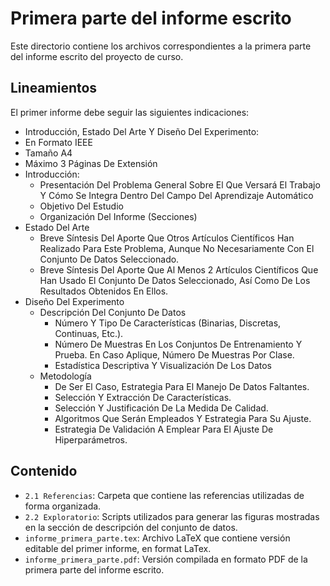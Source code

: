 # Primera parte del informe escrito
Este directorio contiene los archivos correspondientes a la primera parte del informe escrito del proyecto de curso.

## Lineamientos
El primer informe debe seguir las siguientes indicaciones:

- Introducción, Estado Del Arte Y Diseño Del Experimento:
- En Formato IEEE
- Tamaño A4
- Máximo 3 Páginas De Extensión
- Introducción:
    - Presentación Del Problema General Sobre El Que Versará El Trabajo Y Cómo Se Integra Dentro Del Campo Del Aprendizaje Automático
    - Objetivo Del Estudio
    - Organización Del Informe (Secciones)
- Estado Del Arte
    - Breve Síntesis Del Aporte Que Otros Artículos Científicos Han Realizado Para Este Problema, Aunque No Necesariamente Con El Conjunto De Datos Seleccionado.
    - Breve Síntesis Del Aporte Que Al Menos 2 Artículos Científicos Que Han Usado El Conjunto De Datos Seleccionado, Así Como De Los Resultados Obtenidos En Ellos.
- Diseño Del Experimento
    - Descripción Del Conjunto De Datos
        - Número Y Tipo De Características (Binarias, Discretas, Continuas, Etc.).
        - Número De Muestras En Los Conjuntos De Entrenamiento Y Prueba. En Caso Aplique, Número De Muestras Por Clase.
        - Estadística Descriptiva Y Visualización De Los Datos
    - Metodología
        - De Ser El Caso, Estrategia Para El Manejo De Datos Faltantes.
        - Selección Y Extracción De Características.
        - Selección Y Justificación De La Medida De Calidad.
        - Algoritmos Que Serán Empleados Y Estrategia Para Su Ajuste.
        - Estrategia De Validación A Emplear Para El Ajuste De Hiperparámetros.

## Contenido
- `2.1 Referencias`: Carpeta que contiene las referencias utilizadas de forma organizada.
- `2.2 Exploratorio`: Scripts utilizados para generar las figuras mostradas en la sección de descripción del conjunto de datos.
- `informe_primera_parte.tex`: Archivo LaTeX que contiene versión editable del primer informe, en format LaTex.
- `informe_primera_parte.pdf`: Versión compilada en formato PDF de la primera parte del informe escrito.
